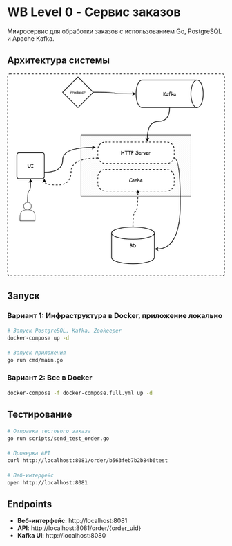 # WB Level 0 - Сервис заказов

Микросервис для обработки заказов с использованием Go, PostgreSQL и Apache Kafka.

## Архитектура системы

![1.drawio.png](img/1.drawio.png)


## Запуск

### Вариант 1: Инфраструктура в Docker, приложение локально
```bash
# Запуск PostgreSQL, Kafka, Zookeeper
docker-compose up -d

# Запуск приложения
go run cmd/main.go
```

### Вариант 2: Все в Docker
```bash
docker-compose -f docker-compose.full.yml up -d
```

## Тестирование

```bash
# Отправка тестового заказа
go run scripts/send_test_order.go

# Проверка API
curl http://localhost:8081/order/b563feb7b2b84b6test

# Веб-интерфейс
open http://localhost:8081
```

## Endpoints

- **Веб-интерфейс**: http://localhost:8081
- **API**: http://localhost:8081/order/{order_uid}
- **Kafka UI**: http://localhost:8080
